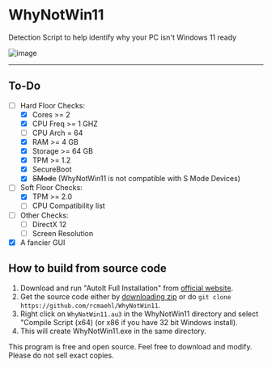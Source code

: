 # WhyNotWin11
Detection Script to help identify why your PC isn't Windows 11 ready

![image](https://user-images.githubusercontent.com/716581/123370289-6b0acc80-d54d-11eb-96e6-c343c8989e94.png)


----

## To-Do

- [ ] Hard Floor Checks:
    - [x] Cores >= 2
    - [x] CPU Freq >= 1 GHZ
    - [ ] CPU Arch = 64
    - [x] RAM >= 4 GB
    - [x] Storage >= 64 GB
    - [x] TPM >= 1.2
    - [x] SecureBoot
    - [x] ~~SMode~~ (WhyNotWin11 is not compatible with S Mode Devices)
- [ ] Soft Floor Checks:
    - [x] TPM >= 2.0
    - [ ] CPU Compatibility list
- [ ] Other Checks:
    - [ ] DirectX 12
    - [ ] Screen Resolution
- [x] A fancier GUI

## How to build from source code

1. Download and run "AutoIt Full Installation" from [official website](https://www.autoitscript.com/site/autoit/downloads). 
1. Get the source code either by [downloading zip](https://github.com/rcmaehl/WhyNotWin11/archive/master.zip) or do `git clone https://github.com/rcmaehl/WhyNotWin11`.
1. Right click on `WhyNotWin11.au3` in the WhyNotWin11 directory and select "Compile Script (x64) (or x86 if you have 32 bit Windows install).
1. This will create WhyNotWin11.exe in the same directory.

This program is free and open source. Feel free to download and modify. Please do not sell exact copies.
